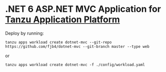 # .NET 6 ASP.NET MVC Application for [Tanzu Application Platform](https://tanzu.vmware.com/application-platform)

Deploy by running:

`tanzu apps workload create dotnet-mvc --git-repo https://github.com/fjb4/dotnet-mvc --git-branch master --type web`

or

`tanzu apps workload create dotnet-mvc -f ./config/workload.yaml`